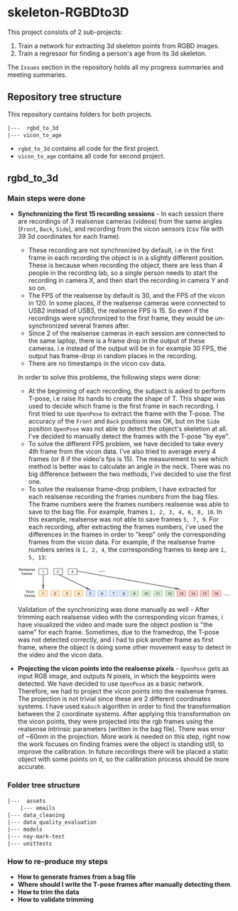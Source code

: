 # skeleton-RGBDto3D
This project consists of 2 sub-projects:
1. Train a network for extracting 3d skeleton points from RGBD images.
2. Train a regressor for finding a person's age from its 3d skeleton.

The `Issues` section in the repository holds all my progress summaries and meeting summaries.

## Repository tree structure
This repository contains folders for both projects.

```
|---  rgbd_to_3d
|--- vicon_to_age
```

- `rgbd_to_3d` contains all code for the first project.
- `vicon_to_age` contains all code for second project.

## rgbd_to_3d

### Main steps were done

- **Synchronizing the first 15 recording sessions** - In each session there are recordings of 3 realsense cameras (videos) 
from the same angles (`Front`, `Back`, `Side`), and recording from the vicon sensors (csv file with 39 3d coordinates for each frame). 
  - These recording are not 
  synchronized by default, i.e in the first frame in each recording the object is in a slightly different position. These 
  is because when recording the object, there are less than 4 people in the recording lab, so a single person needs to
  start the recording in camera X, and then start the recording in camera Y and so on.
  - The FPS of the realsense by default is 30, and the FPS of the vicon in 120. In some places, if the realsense cameras
  were connected to USB2 instead of USB3, the realsense FPS is 15. So even if the recordings were synchronized to the first
  frame, they would be un-synchronized several frames after.
  - Since 2 of the realsense cameras in each session are connected to the same laptop, there is a frame drop in the output
  of these cameras. i.e instead of the output will be in for example 30 FPS, the output has frame-drop in random places in the
  recording.
  - There are no timestamps in the vicon csv data.

  In order to solve this problems, the following steps were done:
  - At the beginning of each recording, the subject is asked to perform T-pose, i.e raise its hands to create the shape of T.
  This shape was used to decide which frame is the first frame in each recording. I first tried to use `OpenPose` to 
  extract the frame with the T-pose. The accuracy of the `Front` and `Back` positions was OK, but on the `Side` position 
  `OpenPose` was not able to detect the object's skeletion at all. I've decided to manually detect the frames 
  with the T-pose "by eye".
  - To solve the different FPS problem, we have decided to take every 4th frame from the vicon data. I've also tried to average 
  every 4 frames (or 8 if the video's fps is 15). The measurement to see which method is better was to calculate an angle in the neck. There was no big 
  difference between the two methods, I've decided to use the first one.
  - To solve the realsense frame-drop problem, I have extracted for each realsense recording the frames numbers from the bag files.
  The frame numbers were the frames numbers realsense was able to save to the bag file. For example, frames `1, 2, 3, 4, 6, 8, 10`.
  In this example, realsense was not able to save frames `5, 7, 9`. For each recording, after extracting the frames numbers, 
  i've used the differences in the frames in order to "keep" only the corresponding frames from the vicon data. For example, if 
  the realsense frame numbers series is `1, 2, 4`, the corresponding frames to keep are `1, 5, 13`:
  <p align="center">
  <img width="500" src="rgbd_to_3d/assets/images/sync.png">
  </p>

  Validation of the synchronizing was done manually as well - After trimming each realsense video with the corresponding vicon 
  frames, i have visualized the video and made sure the object postion is "the same" for each frame. Sometimes, due to the
  framedrop, the T-pose was not detected correctly, and i had to pick another frame as first frame,
  where the object is doing some other movement easy to detect in the video and the vicon data.
- **Projecting the vicon points into the realsense pixels** - `OpenPose` gets as input RGB image, and outputs N pixels, 
in which the keypoints were detected. We have decided to use `OpenPose` as a basic network. Therefore, we had to project 
the vicon points into the realsense frames. The projection is not trivial since these are 2 different coordinates systems.
I have used `Kabsch` algorithm in order to find the transformation between the 2 coordinate systems. After applying this transformation
on the vicon points, they were projected into the rgb frames using the realsense intrinsic parameters (written in the bag file).
There was error of ~60mm in the projection. More work is needed on this step, right now the work
focuses on finding frames were the object is standing still, to improve the calibration. In future recordings there will
be placed a static object with some points on it, so the calibration process should be more accurate.
  
  

### Folder tree structure
```
|---  assets
    |--- emails
|--- data_cleaning
|--- data_quality_evaluation
|--- models
|--- noy-mark-test
|--- unittests
```



### How to re-produce my steps
- **How to generate frames from a bag file**
- **Where should I write the T-pose frames after manually detecting them**
- **How to trim the data**
- **How to validate trimming**


